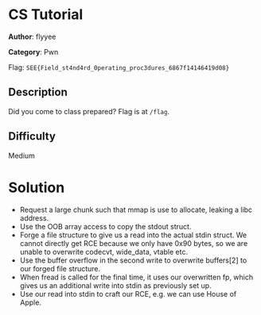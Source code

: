 # CS Tutorial
**Author**: flyyee

**Category**: Pwn

Flag: `SEE{Field_st4nd4rd_0perating_proc3dures_6867f14146419d08}`

## Description

Did you come to class prepared? Flag is at `/flag`.

## Difficulty

Medium

# Solution
- Request a large chunk such that mmap is use to allocate, leaking a libc address.
- Use the OOB array access to copy the stdout struct.
- Forge a file structure to give us a read into the actual stdin struct. We cannot directly get RCE because we only have 0x90 bytes, so we are unable to overwrite codecvt, wide_data, vtable etc.
- Use the buffer overflow in the second write to overwrite buffers[2] to our forged file structure.
- When fread is called for the final time, it uses our overwritten fp, which gives us an additional write into stdin as previously set up.
- Use our read into stdin to craft our RCE, e.g. we can use House of Apple.